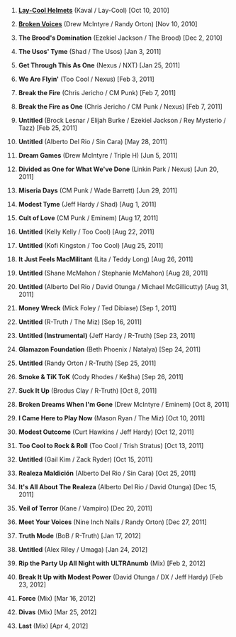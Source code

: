 01. [**Lay-Cool Helmets**](https://allisonwestfield.bandcamp.com/track/lay-cool-helmets) 
(Kaval / Lay-Cool) [Oct 10, 2010] 

02. [**Broken Voices**](https://allisonwestfield.bandcamp.com/track/broken-voices)
(Drew McIntyre / Randy Orton) [Nov 10, 2010] 

03. **The Brood's Domination** 
(Ezekiel Jackson / The Brood) [Dec 2, 2010]

04. **The Usos' Tyme** 
(Shad / The Usos) [Jan 3, 2011]

05. **Get Through This As One** 
(Nexus / NXT) [Jan 25, 2011]

06. **We Are Flyin'** 
(Too Cool / Nexus) [Feb 3, 2011]

07. **Break the Fire** 
(Chris Jericho / CM Punk) [Feb 7, 2011]

08. **Break the Fire as One** 
(Chris Jericho / CM Punk / Nexus) [Feb 7, 2011]

09. **Untitled** 
(Brock Lesnar / Elijah Burke / Ezekiel Jackson / Rey Mysterio / Tazz) [Feb 25, 2011]

10. **Untitled** 
(Alberto Del Rio / Sin Cara) [May 28, 2011]

11. **Dream Games** 
(Drew McIntyre / Triple H) [Jun 5, 2011]

12. **Divided as One for What We've Done** 
(Linkin Park / Nexus) [Jun 20, 2011]

13. **Miseria Days** 
(CM Punk / Wade Barrett) [Jun 29, 2011]

14. **Modest Tyme** 
(Jeff Hardy / Shad) [Aug 1, 2011]

15. **Cult of Love** 
(CM Punk / Eminem) [Aug 17, 2011]

16. **Untitled** 
(Kelly Kelly / Too Cool) [Aug 22, 2011]

17. **Untitled** 
(Kofi Kingston / Too Cool) [Aug 25, 2011]

18. **It Just Feels MacMilitant** 
(Lita / Teddy Long) [Aug 26, 2011]

19. **Untitled** 
(Shane McMahon / Stephanie McMahon) [Aug 28, 2011]

20. **Untitled** 
(Alberto Del Rio / David Otunga / Michael McGillicutty) [Aug 31, 2011]

21. **Money Wreck** 
(Mick Foley / Ted Dibiase) [Sep 1, 2011] 

22. **Untitled** 
(R-Truth / The Miz) [Sep 16, 2011]

23. **Untitled (Instrumental)** 
(Jeff Hardy / R-Truth) [Sep 23, 2011]

24. **Glamazon Foundation** 
(Beth Phoenix / Natalya) [Sep 24, 2011]

25. **Untitled** 
(Randy Orton / R-Truth) [Sep 25, 2011]

26. **Smoke & TiK ToK** 
(Cody Rhodes / Ke$ha) [Sep 26, 2011]

27. **Suck It Up** 
(Brodus Clay / R-Truth) [Oct 8, 2011]

28. **Broken Dreams When I'm Gone** 
(Drew McIntyre / Eminem) [Oct 8, 2011]

29. **I Came Here to Play Now** 
(Mason Ryan / The Miz) [Oct 10, 2011]

30. **Modest Outcome** 
(Curt Hawkins / Jeff Hardy) [Oct 12, 2011]

31. **Too Cool to Rock & Roll** 
(Too Cool / Trish Stratus) [Oct 13, 2011]

32. **Untitled** 
(Gail Kim / Zack Ryder) [Oct 15, 2011]

33. **Realeza Maldición** 
(Alberto Del Rio / Sin Cara) [Oct 25, 2011]

34. **It's All About The Realeza** 
(Alberto Del Rio / David Otunga) [Dec 15, 2011]

35. **Veil of Terror** 
(Kane / Vampiro) [Dec 20, 2011]

36. **Meet Your Voices** 
(Nine Inch Nails / Randy Orton) [Dec 27, 2011]

37. **Truth Mode** 
(BoB / R-Truth) [Jan 17, 2012]

38. **Untitled** 
(Alex Riley / Umaga) [Jan 24, 2012]

39. **Rip the Party Up All Night with ULTRAnumb** 
(Mix) [Feb 2, 2012]

40. **Break It Up with Modest Power** 
(David Otunga / DX / Jeff Hardy) [Feb 23, 2012]

41. **Force** 
(Mix) [Mar 16, 2012]

42. **Divas** 
(Mix) [Mar 25, 2012]

43. **Last** 
(Mix) [Apr 4, 2012]
